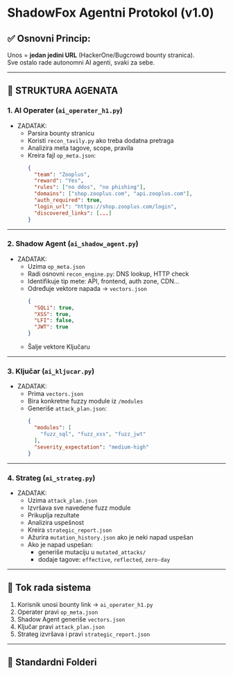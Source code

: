 # ShadowFox Agentni Protokol (v1.0)

## ✅ Osnovni Princip:
Unos = **jedan jedini URL** (HackerOne/Bugcrowd bounty stranica).  
Sve ostalo rade autonomni AI agenti, svaki za sebe.

---

## 🧠 STRUKTURA AGENATA

### 1. AI Operater (`ai_operater_h1.py`)
- ZADATAK:
  - Parsira bounty stranicu
  - Koristi `recon_tavily.py` ako treba dodatna pretraga
  - Analizira meta tagove, scope, pravila
  - Kreira fajl `op_meta.json`:
    ```json
    {
      "team": "Zooplus",
      "reward": "Yes",
      "rules": ["no ddos", "no phishing"],
      "domains": ["shop.zooplus.com", "api.zooplus.com"],
      "auth_required": true,
      "login_url": "https://shop.zooplus.com/login",
      "discovered_links": [...]
    }
    ```

---

### 2. Shadow Agent (`ai_shadow_agent.py`)
- ZADATAK:
  - Uzima `op_meta.json`
  - Radi osnovni `recon_engine.py`: DNS lookup, HTTP check
  - Identifikuje tip mete: API, frontend, auth zone, CDN...
  - Određuje vektore napada → `vectors.json`
    ```json
    {
      "SQLi": true,
      "XSS": true,
      "LFI": false,
      "JWT": true
    }
    ```
  - Šalje vektore Ključaru

---

### 3. Ključar (`ai_kljucar.py`)
- ZADATAK:
  - Prima `vectors.json`
  - Bira konkretne fuzzy module iz `/modules`
  - Generiše `attack_plan.json`:
    ```json
    {
      "modules": [
        "fuzz_sql", "fuzz_xss", "fuzz_jwt"
      ],
      "severity_expectation": "medium-high"
    }
    ```

---

### 4. Strateg (`ai_strateg.py`)
- ZADATAK:
  - Uzima `attack_plan.json`
  - Izvršava sve navedene fuzz module
  - Prikuplja rezultate
  - Analizira uspešnost
  - Kreira `strategic_report.json`
  - Ažurira `mutation_history.json` ako je neki napad uspešan
  - Ako je napad uspešan:
    - generiše mutaciju u `mutated_attacks/`
    - dodaje tagove: `effective`, `reflected`, `zero-day`

---

## 🔁 Tok rada sistema

1. Korisnik unosi bounty link → `ai_operater_h1.py`
2. Operater pravi `op_meta.json`
3. Shadow Agent generiše `vectors.json`
4. Ključar pravi `attack_plan.json`
5. Strateg izvršava i pravi `strategic_report.json`

---

## 📁 Standardni Folderi
